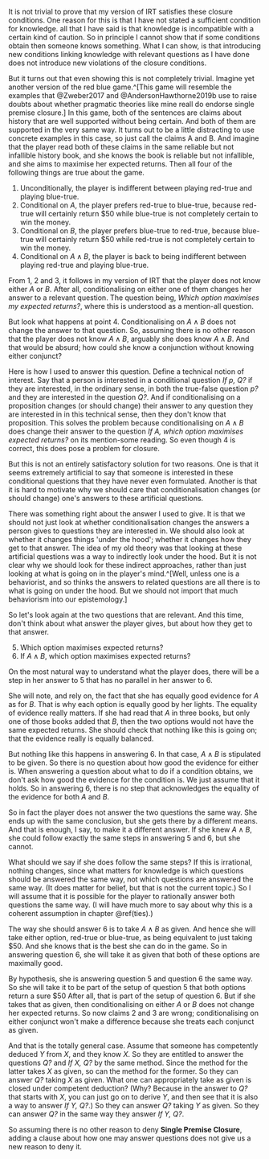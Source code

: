 It is not trivial to prove that my version of IRT satisfies these closure conditions. One reason for this is that I have not stated a sufficient condition for knowledge. all that I have said is that knowledge is incompatible with a certain kind of caution. So in principle I cannot show that if some conditions obtain then someone knows something. What I can show, is that introducing new conditions linking knowledge with relevant questions as I have done does not introduce new violations of the closure conditions. 

But it turns out that even showing this is not completely trivial. Imagine yet another version of the red blue game.^[This game will resemble the examples that @Zweber2017 and @AndersonHawthorne2019b use to raise doubts about whether pragmatic theories like mine reall do endorse single premise closure.] In this game, both of the sentences are claims about history that are well supported without being certain. And both of them are supported in the very same way. It turns out to be a little distracting to use concrete examples in this case, so just call the claims A and B. And imagine that the player read both of these claims in the same reliable but not infallible history book, and she knows the book is reliable but not infallible, and she aims to maximise her expected returns. Then all four of the following things are true about the game.

1. Unconditionally, the player is indifferent between playing red-true and playing blue-true.
2. Conditional on $A$, the player prefers red-true to blue-true, because red-true will certainly return $50 while blue-true is not completely certain to win the money.
3. Conditional on $B$, the player prefers blue-true to red-true, because blue-true will certainly return $50 while red-true is not completely certain to win the money.
4. Conditional on $A \wedge B$, the player is back to being indifferent between playing red-true and playing blue-true.

From 1, 2 and 3, it follows in my version of IRT that the player does not know either $A$ or $B$. After all, conditionalising on either one of them changes her answer to a relevant question. The question being, _Which option maximises my expected returns?_, where this is understood as a mention-all question. 

But look what happens at point 4. Conditionalising on $A \wedge B$ does not change the answer to that question. So, assuming there is no other reason that the player does not know $A \wedge B$, arguably she does know $A \wedge B$. And that would be absurd; how could she know a conjunction without knowing either conjunct?

Here is how I used to answer this question. Define a technical notion of interest. Say that a person is interested in a conditional question _If p, Q?_ if they are interested, in the ordinary sense, in both the true-false question _p?_ and they are interested in the question _Q?_. And if conditionalising on a proposition changes (or should change) their answer to any question they are interested in in this technical sense, then they don't know that proposition. This solves the problem because conditionalising on $A \wedge B$ does change their answer to the question _If A, which option maximises expected returns?_ on its mention-some reading. So even though 4 is correct, this does pose a problem for closure.

But this is not an entirely satisfactory solution for two reasons. One is that it seems extremely artificial to say that someone is interested in these conditional questions that they have never even formulated. Another is that it is hard to motivate why we should care that conditionalisation changes (or should change) one's answers to these artificial questions.

There was something right about the answer I used to give. It is that we should not just look at whether conditionalisation changes the answers a person gives to questions they are interested in. We should also look at whether it changes things 'under the hood'; whether it changes how they get to that answer. The idea of my old theory was that looking at these artificial questions was a way to indirectly look under the hood. But it is not clear why we should look for these indirect approaches, rather than just looking at what is going on in the player's mind.^[Well, unless one is a behaviorist, and so thinks the answers to related questions are all there is to what is going on under the hood. But we should not import that much behaviorism into our epistemology.]

So let's look again at the two questions that are relevant. And this time, don't think about what answer the player gives, but about how they get to that answer.

5. Which option maximises expected returns?
6. If $A \wedge B$, which option maximises expected returns?

On the most natural way to understand what the player does, there will be a step in her answer to 5 that has no parallel in her answer to 6. 

She will note, and rely on, the fact that she has equally good evidence for $A$ as for $B$. That is why each option is equally good by her lights. The equality of evidence really matters. If she had read that $A$ in three books, but only one of those books added that $B$, then the two options would not have the same expected returns. She should check that nothing like this is going on; that the evidence really is equally balanced. 

But nothing like this happens in answering 6. In that case, $A \wedge B$ is stipulated to be given. So there is no question about how good the evidence for either is. When answering a question about what to do if a condition obtains, we don't ask how good the evidence for the condition is. We just assume that it holds. So in answering 6, there is no step that acknowledges the equality of the evidence for both $A$ and $B$.

So in fact the player does not answer the two questions the same way. She ends up with the same conclusion, but she gets there by a different means. And that is enough, I say, to make it a different answer. If she knew $A \wedge B$, she could follow exactly the same steps in answering 5 and 6, but she cannot.

What should we say if she does follow the same steps? If this is irrational, nothing changes, since what matters for knowledge is which questions should be answered the same way, not which questions are answered the same way. (It does matter for belief, but that is not the current topic.) So I will assume that it is possible for the player to rationally answer both questions the same way. (I will have much more to say about why this is a coherent assumption in chapter \@ref(ties).)

The way she should answer 6 is to take $A \wedge B$ as given. And hence she will take either option, red-true or blue-true, as being equivalent to just taking $50. And she knows that is the best she can do in the game. So in answering question 6, she will take it as given that both of these options are maximally good.

By hypothesis, she is answering question 5 and question 6 the same way. So she will take it to be part of the setup of question 5 that both options return a sure $50 After all, that is part of the setup of question 6. But if she takes that as given, then conditionalising on either $A$ or $B$ does not change her expected returns. So now claims 2 and 3 are wrong; conditionalising on either conjunct won't make a difference because she treats each conjunct as given.

And that is the totally general case. Assume that someone has competently deduced $Y$ from $X$, and they know $X$. So they are entitled to answer the questions _Q?_ and _If X, Q?_ by the same method. Since the method for the latter takes _X_ as given, so can the method for the former. So they can answer _Q?_ taking _X_ as given. What one can appropriately take as given is closed under competent deduction? (Why? Because in the answer to _Q?_ that starts with _X_, you can just go on to derive _Y_, and then see that it is also a way to answer _If Y, Q?_.) So they can answer _Q?_ taking _Y_ as given. So they can answer _Q?_ in the same way they answer _If Y, Q?_.

So assuming there is no other reason to deny **Single Premise Closure**, adding a clause about how one may answer questions does not give us a new reason to deny it.

